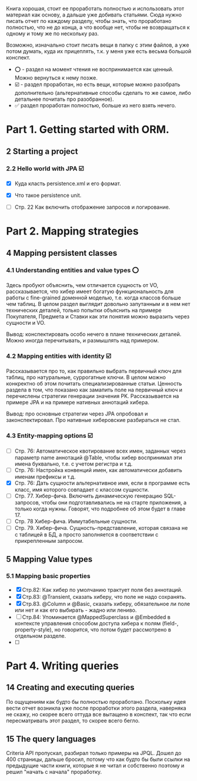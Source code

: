 Книга хорошая, стоит ее проработать полностью и использовать этот материал как основу, а дальше уже добивать статьями. Сюда нужно писать отчет по каждому разделу, чтобы знать, что проработано полностью, что не до конца, а что вообще нет, чтобы не возвращаться к одному и тому же по нескольку раз.

Возможно, изначально стоит писать вещи в папку с этим файлов, а уже потом думать, куда их прицеплять, т.к. у меня уже есть весьма большой конспект.

* :o: - раздел на момент чтения не воспринимается как ценный. Можно вернуться к нему позже.
* :ballot_box_with_check: - раздел проработан, но есть вещи, которые можно разобрать дополнительно (альтернативные способы сделать то же самое, либо детальнее почитать про разобранное).
* :white_check_mark: раздел проработан полностью, больше из него взять нечего.



# Part 1. Getting started with ORM.

## 2 Starting a project

### 2.2 Hello world with JPA :ballot_box_with_check:

- [x] Куда класть persistence.xml и его формат.
- [x] Что такое persistence unit.
- [ ] Стр. 22 Как включить отображение запросов и логирование.





# Part 2.  Mapping strategies

## 4 Mapping persistent classes

### 4.1 Understanding entities and value types :o:

Здесь пробуют объяснить, чем отличается сущность от VO, рассказывается, что хибер имеет богатую функциональность для работы с fine-grained доменной моделью, т.е. когда классов больше чем таблиц. В целом раздел выглядит довольно запутанным и в нем нет технических деталей, только попытки объяснить на примере Покупателя, Предмета и Ставки как эти понятия можно выразить через сущности и VO.

Вывод: конспектировать особо нечего в плане технических деталей. Можно иногда перечитывать, и размышлять над примером.

### 4.2 Mapping entities with identity :ballot_box_with_check:

Рассказывается про то, как правильно выбрать первичный ключ для таблиц, про натуральные, суррогатные ключи. В целом можно конкректно об этом почитать специализированные статьи. Ценность раздела в том, что показано как замапить поле на первичный ключ и перечислены стратегии генерации значения PK. Рассказывается на примере JPA и на примере нативных аннотаций хибера.

Вывод: про основные стратегии через JPA опробовал и законспектировал. Про нативные хиберовские разбираться не стал.

### 4.3  Entity-mapping options :ballot_box_with_check:

- [ ] Стр. 76: Автоматическое квотирование всех имен, заданных через параметр name аннотаций @Table, чтобы хибер воспринимал эти имена буквально, т.е. с учетом регистра и т.д.
- [ ] Стр. 76: Настройка конвенций имен, как автоматически добавить именам префиксы и т.д.
- [x] Стр. 76: Дать сущности альтернативное имя, если в программе есть класс, имя которого совпадает с классом сущности.
- [ ] Стр. 77. Хибер-фича. Включить динамическую генерацию SQL-запросов, чтобы они подготавливались не на старте приложения, а только когда нужны. Говорят, что подробнее об этом будет в главе 17.
- [ ] Стр. 78 Хибер-фича. Иммутабельные сущности.
- [ ] Стр. 79. Хибер-фича. Сущность-представление, которая связана не с таблицей в БД, а просто заполняется в соответствии с прикрепленным запросом.

## 5 Mapping Value types

### 5.1 Mapping basic properties

- [x] Стр.82: Как хибер по умолчанию трактует поля без аннотаций.
- [x] Стр.83: @Transient, сказать хиберу, что поле не надо сохранять.
- [x] Стр.83. @Column и @Basic, сказать хиберу, обязательное ли поле или нет и как его выбирать - жадно или лениво.
- [ ] Стр.84: Упоминается @MappedSuperclass и @Embedded в контексте управления способом доступа хибера к полям (field-, property-style), но говорится, что потом будет рассмотрено в отдельном разделе.
- [ ] 

# Part 4. Writing queries

## 14 Creating and executing queries

По ощущениям как будто бы полностью проработано. Поскольку идея вести отчет возникла уже после проработки этого раздела, наверняка не скажу, но скорее всего оттуда все вытащено в конспект, так что если пересматривать этот раздел, то скорее всего бегло.

## 15 The query languages

Criteria API пропускал, разбирал только примеры на JPQL. Дошел до 400 страницы, дальше бросил, потому что как будто бы были ссылки на предыдущие части книги, которые я не читал и собственно поэтому и решил "начать с начала" проработку.